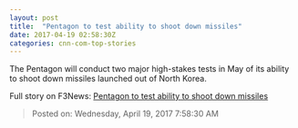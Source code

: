 ```yaml
---
layout: post
title:  "Pentagon to test ability to shoot down missiles"
date: 2017-04-19 02:58:30Z
categories: cnn-com-top-stories
---
```


The Pentagon will conduct two major high-stakes tests in May of its ability to shoot down missiles launched out of North Korea.


Full story on F3News: [Pentagon to test ability to shoot down missiles](http://www.f3nws.com/n/njHEeB)

> Posted on: Wednesday, April 19, 2017 7:58:30 AM
